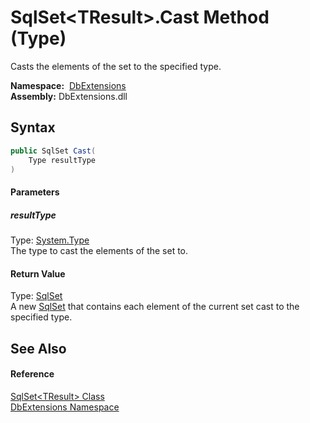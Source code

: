 SqlSet&lt;TResult>.Cast Method (Type)
=====================================
Casts the elements of the set to the specified type.

  **Namespace:**  [DbExtensions][1]  
  **Assembly:** DbExtensions.dll

Syntax
------

```csharp
public SqlSet Cast(
	Type resultType
)
```

#### Parameters

##### *resultType*
Type: [System.Type][2]  
The type to cast the elements of the set to.

#### Return Value
Type: [SqlSet][3]  
A new [SqlSet][3] that contains each element of the current set cast to the specified type.

See Also
--------

#### Reference
[SqlSet&lt;TResult> Class][4]  
[DbExtensions Namespace][1]  

[1]: ../README.md
[2]: https://docs.microsoft.com/dotnet/api/system.type
[3]: ../SqlSet/README.md
[4]: README.md